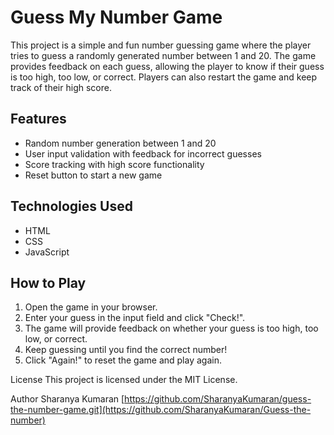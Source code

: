# Guess My Number Game

This project is a simple and fun number guessing game where the player tries to guess a randomly generated number between 1 and 20. The game provides feedback on each guess, allowing the player to know if their guess is too high, too low, or correct. Players can also restart the game and keep track of their high score.

## Features
- Random number generation between 1 and 20
- User input validation with feedback for incorrect guesses
- Score tracking with high score functionality
- Reset button to start a new game

## Technologies Used
- HTML
- CSS
- JavaScript

## How to Play
1. Open the game in your browser.
2. Enter your guess in the input field and click "Check!".
3. The game will provide feedback on whether your guess is too high, too low, or correct.
4. Keep guessing until you find the correct number!
5. Click "Again!" to reset the game and play again.

License
This project is licensed under the MIT License.

Author
Sharanya Kumaran 
[https://github.com/SharanyaKumaran/guess-the-number-game.git](https://github.com/SharanyaKumaran/Guess-the-number)

